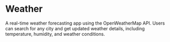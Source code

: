 # Weather
A real-time weather forecasting app using the OpenWeatherMap API. Users can search for any city and get updated weather details, including temperature, humidity, and weather conditions.
